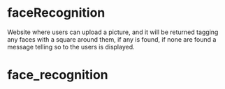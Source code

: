 # faceRecognition
Website where users can upload a picture, and it will be returned tagging any faces with a square around them, if any is found, if none are found a message telling so to the users is displayed.
# face_recognition
